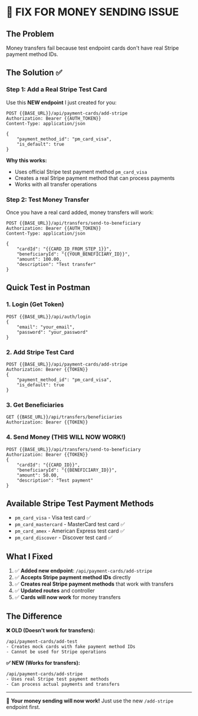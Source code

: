# 🚀 FIX FOR MONEY SENDING ISSUE

## **The Problem**
Money transfers fail because test endpoint cards don't have real Stripe payment method IDs.

## **The Solution** ✅

### **Step 1: Add a Real Stripe Test Card**

Use this **NEW endpoint** I just created for you:

```
POST {{BASE_URL}}/api/payment-cards/add-stripe
Authorization: Bearer {{AUTH_TOKEN}}
Content-Type: application/json

{
    "payment_method_id": "pm_card_visa",
    "is_default": true
}
```

**Why this works:**
- Uses official Stripe test payment method `pm_card_visa`
- Creates a real Stripe payment method that can process payments
- Works with all transfer operations

### **Step 2: Test Money Transfer**

Once you have a real card added, money transfers will work:

```
POST {{BASE_URL}}/api/transfers/send-to-beneficiary
Authorization: Bearer {{AUTH_TOKEN}}
Content-Type: application/json

{
    "cardId": "{{CARD_ID_FROM_STEP_1}}",
    "beneficiaryId": "{{YOUR_BENEFICIARY_ID}}",
    "amount": 100.00,
    "description": "Test transfer"
}
```

## **Quick Test in Postman**

### 1. Login (Get Token)
```
POST {{BASE_URL}}/api/auth/login
{
    "email": "your_email",
    "password": "your_password"
}
```

### 2. Add Stripe Test Card
```
POST {{BASE_URL}}/api/payment-cards/add-stripe
Authorization: Bearer {{TOKEN}}
{
    "payment_method_id": "pm_card_visa",
    "is_default": true
}
```

### 3. Get Beneficiaries
```
GET {{BASE_URL}}/api/transfers/beneficiaries
Authorization: Bearer {{TOKEN}}
```

### 4. Send Money (THIS WILL NOW WORK!)
```
POST {{BASE_URL}}/api/transfers/send-to-beneficiary
Authorization: Bearer {{TOKEN}}
{
    "cardId": "{{CARD_ID}}",
    "beneficiaryId": "{{BENEFICIARY_ID}}",
    "amount": 50.00,
    "description": "Test payment"
}
```

## **Available Stripe Test Payment Methods**

- `pm_card_visa` - Visa test card ✅
- `pm_card_mastercard` - MasterCard test card ✅  
- `pm_card_amex` - American Express test card ✅
- `pm_card_discover` - Discover test card ✅

## **What I Fixed**

1. ✅ **Added new endpoint**: `/api/payment-cards/add-stripe`
2. ✅ **Accepts Stripe payment method IDs** directly
3. ✅ **Creates real Stripe payment methods** that work with transfers
4. ✅ **Updated routes** and controller
5. ✅ **Cards will now work** for money transfers

## **The Difference**

**❌ OLD (Doesn't work for transfers):**
```
/api/payment-cards/add-test
- Creates mock cards with fake payment method IDs
- Cannot be used for Stripe operations
```

**✅ NEW (Works for transfers):**
```
/api/payment-cards/add-stripe  
- Uses real Stripe test payment methods
- Can process actual payments and transfers
```

---

🎉 **Your money sending will now work!** Just use the new `/add-stripe` endpoint first.
